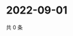 # 2022-09-01

共 0 条

<!-- BEGIN WEIBO -->
<!-- 最后更新时间 Thu Sep 01 2022 20:31:46 GMT+0800 (China Standard Time) -->

<!-- END WEIBO -->

